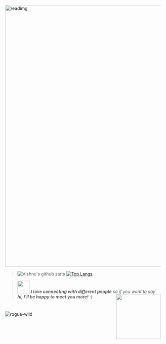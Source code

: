 <img width="845" alt="readimg" src="https://user-images.githubusercontent.com/42809447/88464422-3b37ec80-ced8-11ea-9c96-ab895a3fab94.png">

>![Vishnu's github stats](https://github-readme-stats.vercel.app/api?username=rogue-wild&show_icons=true&line_height=30&title_color=03910a&icon_color=03910a&text_color=525252&bg_color=e3fffb)
[![Top Langs](https://github-readme-stats.vercel.app/api/top-langs/?username=rogue-wild&hide=html,css&show_icons=true&title_color=03910a&icon_color=03910a&text_color=525252&bg_color=e3fffb)](https://github.com/rogue-wild/github-readme-stats)

><span><img src="https://media.giphy.com/media/LnQjpWaON8nhr21vNW/giphy.gif" width="40"><em><b> I love connecting with different people</b> so if you want to say <b>hi, I'll be happy to meet you more!</b> :)</em><a href="https://rogue-wild.github.io/New-CV/"><img align='right' src='https://media.giphy.com/media/bcKmIWkUMCjVm/giphy.gif' width='145"'></a></span>
#
<span><img align="left" src="https://komarev.com/ghpvc/?username=rogue-wild" alt="rogue-wild"/>
  
</span>
 


